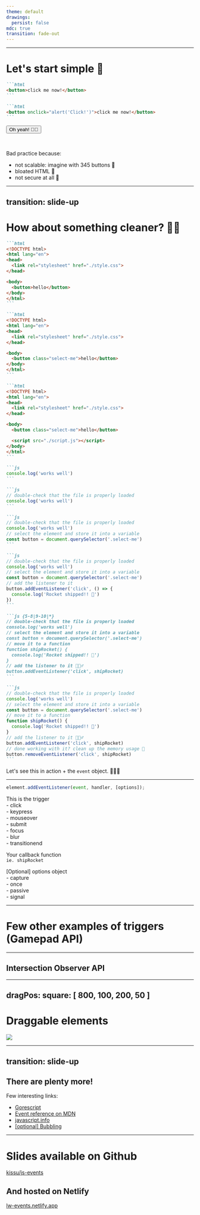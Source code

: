 ```yaml
---
theme: default
drawings:
  persist: false
mdc: true
transition: fade-out
---
```

<Anime />

---

# Let's start simple 🌱


````md magic-move
```html
<button>click me now!</button>
```

```html
<button onclick="alert('Click!')">click me now!</button>
```
````

<button v-click class="px-4 py-2 font-bold border-2 bg-slate-100 text-slate-700 border-slate-500 rounded-xl" onclick="alert('Rolling! 🚌')">Oh yeah! 🤘🏻</button>

<div
  v-click
  v-motion
  :initial="{
    opacity: 1,
    rotate: -20,
    scale: 2,
    x: -80
  }"
  :enter="{
    opacity: 1,
    rotate: 10,
    scale: 1,
    x: 40,
    y: -50,
    transition: {
      duration: 1000,
    },
  }"
>
<fluent-emoji-cross-mark class="absolute text-7xl" />
</div>

<br />


<p v-click class="font-bold text-orange-400">Bad practice because:</p>

<v-clicks>

- not scalable: imagine with 345 buttons 🥹
- bloated HTML 🍔
- not secure at all 🦊

</v-clicks>

<!--
- basic HTML? yes...but not cuz
  - not scalable: 345 buttons with same event
  - bloated HTML
  - not secure either
-->

---
transition: slide-up
---

# How about something cleaner? 🧑‍💻

<main class="flex justify-around">

<div class="left-side">

````md magic-move
```html
<!DOCTYPE html>
<html lang="en">
<head>
  <link rel="stylesheet" href="./style.css">
</head>

<body>
  <button>hello</button>
</body>
</html>
```

```html
<!DOCTYPE html>
<html lang="en">
<head>
  <link rel="stylesheet" href="./style.css">
</head>

<body>
  <button class="select-me">hello</button>
</body>
</html>
```

```html
<!DOCTYPE html>
<html lang="en">
<head>
  <link rel="stylesheet" href="./style.css">
</head>

<body>
  <button class="select-me">hello</button>

  <script src="./script.js"></script>
</body>
</html>
```
````

</div>

<div class="right-side" v-click="3">

````md magic-move
```js
console.log('works well')
```

```js
// double-check that the file is properly loaded
console.log('works well')
```

```js
// double-check that the file is properly loaded
console.log('works well')
// select the element and store it into a variable
const button = document.querySelector('.select-me')
```

```js
// double-check that the file is properly loaded
console.log('works well')
// select the element and store it into a variable
const button = document.querySelector('.select-me')
// add the listener to it
button.addEventListener('click', () => {
  console.log('Rocket shipped!! 🚀')
})
```

```js {5-8|9-10|*}
// double-check that the file is properly loaded
console.log('works well')
// select the element and store it into a variable
const button = document.querySelector('.select-me')
// move it to a function
function shipRocket() {
  console.log('Rocket shipped!! 🚀')
}
// add the listener to it 🕵🏻‍♂️
button.addEventListener('click', shipRocket)
```

```js
// double-check that the file is properly loaded
console.log('works well')
// select the element and store it into a variable
const button = document.querySelector('.select-me')
// move it to a function
function shipRocket() {
  console.log('Rocket shipped!! 🚀')
}
// add the listener to it 🕵🏻‍♂️
button.addEventListener('click', shipRocket)
// done working with it? clean up the memory usage 🧹
button.removeEventListener('click', shipRocket)
```
````

</div>

<v-clicks>

</v-clicks>

<!--
showcase:
- usage of $0
- getEventListeners($0)
- devtools: Elements -> Event listeners
- `event` object
- DOMContentLoaded
- event + keypress + event.key + keycode.info
  - make a function with it + `console.log`
- showcase `this` in a function
-->

</main>

<p v-click class="pt-12 text-2xl text-center">Let's see this in action + the <code>event</code> object. 👨🏻‍💻</p>

---

```js
element.addEventListener(event, handler, [options]);
```

<Arrow v-click x1="200" y1="150" x2="250" y2="80" color="orange" />
<Arrow v-click="2" x1="325" y1="300" x2="320" y2="80" color="turquoise" />
<Arrow v-click="3" x1="600" y1="250" x2="400" y2="80" color="fuchsia" />

<p class="absolute pt-16 text-2xl triggers" v-click="1">This is the trigger
<br /><span class="text-base text-lime-400 element">- click</span>
<br /><span class="text-base text-lime-400 element">- keypress</span>
<br /><span class="text-base text-lime-400 element">- mouseover</span>
<br /><span class="text-base text-lime-400 element">- submit</span>
<br /><span class="text-base text-lime-400 element">- focus</span>
<br /><span class="text-base text-lime-400 element">- blur</span>
<br /><span class="text-base text-lime-400 element">- transitionend</span>
</p>

<p class="absolute text-2xl pt-[14rem] pl-[14rem]" v-click="2">Your callback function
<br /><span class="text-base"><code>ie. shipRocket</code></span>
</p>

<p class="absolute text-2xl pt-[11rem] pl-[34rem]" v-click="3">[Optional] options object
<br /><span class="text-base text-pink-300">- capture</span>
<br /><span class="text-base text-pink-300">- once</span>
<br /><span class="text-base text-pink-300">- passive</span>
<br /><span class="text-base text-pink-300">- signal</span>
</p>


---

# Few other examples of triggers (Gamepad API)

<GamepadDemo />

---

## Intersection Observer API

<Intersection />

---
dragPos:
  square: [ 800, 100, 200, 50 ]
---

# Draggable elements

<img class="!w-96" v-drag="[448,64,400,400,37]" src="https://www.lewagon.com/assets/v4/logo-lewagon-9c19fb39a748cd3b1f49059ce0dc6c0dfc4cc2447d5a9a3e01bd2d5a214faf3c.svg">

---
transition: slide-up
---

<!--
plenty of other ones:
- dropzone
- resize
-->

## There are <span v-mark.circle.red="1">plenty</span> more!

<p v-click="2">Few interesting links:</p>

<ul v-click="3">
<li><a href="https://gorescript.github.io/classic/play/">Gorescript</a></li>
<li><a href="https://developer.mozilla.org/enUS/docs/Web/Events">Event reference on MDN</a></li>
<li><a href="https://javascript.info/introduction-browser-events">javascript.info</a></li>
<li><a href="https://javascript.info/bubbling-and-capturing">[optional] Bubbling</a></li>
</ul>

---

# Slides available on Github

[kissu/js-events](https://github.com/kissu/js-events)

## And hosted on Netlify

[lw-events.netlify.app](https://lw-events.netlify.app/1)
